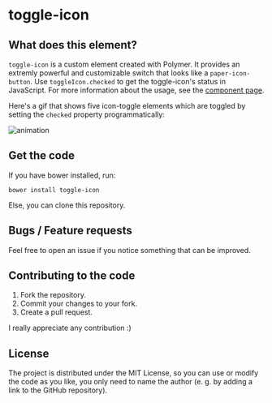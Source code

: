 toggle-icon
=================

## What does this element?
`toggle-icon` is a custom element created with Polymer. It provides an extremly powerful and customizable switch that looks like a `paper-icon-button`. Use `toggleIcon.checked` to get the toggle-icon's status in JavaScript. For more information about the usage, see the [component page](http://fxedel.github.io/toggle-icon/).

Here's a gif that shows five icon-toggle elements which are toggled by setting the `checked` property programmatically:

![animation](https://cloud.githubusercontent.com/assets/7782229/9784398/2e81c9f6-57ab-11e5-92ee-b13603c8c585.gif)


## Get the code
If you have bower installed, run:

```
bower install toggle-icon
```

Else, you can clone this repository.

## Bugs / Feature requests
Feel free to open an issue if you notice something that can be improved.

## Contributing to the code
1. Fork the repository.
2. Commit your changes to your fork.
3. Create a pull request.

I really appreciate any contribution :)

## License
The project is distributed under the MIT License, so you can use or modify the code as you like, you only need to name the author (e. g. by adding a link to the GitHub repository).